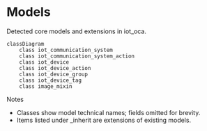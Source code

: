 # Models

Detected core models and extensions in iot_oca.

```mermaid
classDiagram
    class iot_communication_system
    class iot_communication_system_action
    class iot_device
    class iot_device_action
    class iot_device_group
    class iot_device_tag
    class image_mixin
```

Notes
- Classes show model technical names; fields omitted for brevity.
- Items listed under _inherit are extensions of existing models.
